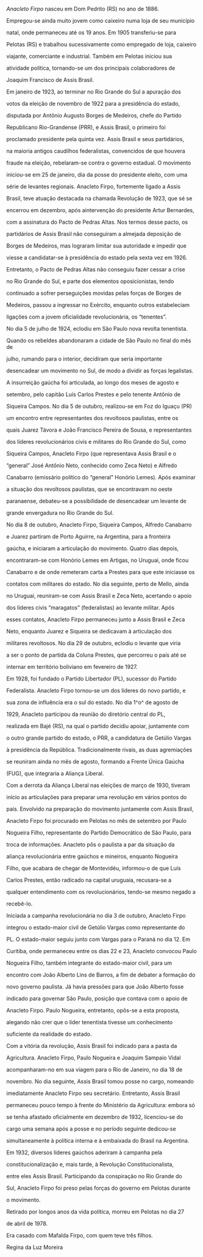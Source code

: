 

*Anacleto Firpo* nasceu em Dom Pedrito (RS) no ano de 1886.



Empregou-se ainda muito jovem como caixeiro numa loja de seu município

natal, onde permaneceu até os 19 anos. Em 1905 transferiu-se para

Pelotas (RS) e trabalhou sucessivamente como empregado de loja, caixeiro

viajante, comerciante e industrial. Também em Pelotas iniciou sua

atividade política, tornando-se um dos principais colaboradores de

Joaquim Francisco de Assis Brasil.



Em janeiro de 1923, ao terminar no Rio Grande do Sul a apuração dos

votos da eleição de novembro de 1922 para a presidência do estado,

disputada por Antônio Augusto Borges de Medeiros, chefe do Partido

Republicano Rio-Grandense (PRR), e Assis Brasil, o primeiro foi

proclamado presidente pela quinta vez. Assis Brasil e seus partidários,

na maioria antigos caudilhos federalistas, convencidos de que houvera

fraude na eleição, rebelaram-se contra o governo estadual. O movimento

iniciou-se em 25 de janeiro, dia da posse do presidente eleito, com uma

série de levantes regionais. Anacleto Firpo, fortemente ligado a Assis

Brasil, teve atuação destacada na chamada Revolução de 1923, que sé se

encerrou em dezembro, após aintervenção do presidente Artur Bernardes,

com a assinatura do Pacto de Pedras Altas. Nos termos desse pacto, os

partidários de Assis Brasil não conseguiram a almejada deposição de

Borges de Medeiros, mas lograram limitar sua autoridade e impedir que

viesse a candidatar-se à presidência do estado pela sexta vez em 1926.



Entretanto, o Pacto de Pedras Altas não conseguiu fazer cessar a crise

no Rio Grande do Sul, e parte dos elementos oposicionistas, tendo

continuado a sofrer perseguições movidas pelas forças de Borges de

Medeiros, passou a ingressar no Exército, enquanto outros estabeleciam

ligações com a jovem oficialidade revolucionária, os “tenentes”.



No dia 5 de julho de 1924, eclodiu em São Paulo nova revolta tenentista.

Quando os rebeldes abandonaram a cidade de São Paulo no final do mês de

julho, rumando para o interior, decidiram que seria importante

desencadear um movimento no Sul, de modo a dividir as forças legalistas.

A insurreição gaúcha foi articulada, ao longo dos meses de agosto e

setembro, pelo capitão Luís Carlos Prestes e pelo tenente Antônio de

Siqueira Campos. No dia 5 de outubro, realizou-se em Foz do Iguaçu (PR)

um encontro entre representantes dos revoltosos paulistas, entre os

quais Juarez Távora e João Francisco Pereira de Sousa, e representantes

dos líderes revolucionários civis e militares do Rio Grande do Sul, como

Siqueira Campos, Anacleto Firpo (que representava Assis Brasil e o

“general” José Antônio Neto, conhecido como Zeca Neto) e Alfredo

Canabarro (emissário político do “general” Honório Lemes). Após examinar

a situação dos revoltosos paulistas, que se encontravam no oeste

paranaense, debateu-se a possibilidade de desencadear um levante de

grande envergadura no Rio Grande do Sul.



No dia 8 de outubro, Anacleto Firpo, Siqueira Campos, Alfredo Canabarro

e Juarez partiram de Porto Aguirre, na Argentina, para a fronteira

gaúcha, e iniciaram a articulação do movimento. Quatro dias depois,

encontraram-se com Honório Lemes em Artigas, no Uruguai, onde ficou

Canabarro e de onde remeteram carta a Prestes para que este iniciasse os

contatos com militares do estado. No dia seguinte, perto de Mello, ainda

no Uruguai, reuniram-se com Assis Brasil e Zeca Neto, acertando o apoio

dos líderes civis “maragatos” (federalistas) ao levante militar. Após

esses contatos, Anacleto Firpo permaneceu junto a Assis Brasil e Zeca

Neto, enquanto Juarez e Siqueira se dedicavam à articulação dos

militares revoltosos. No dia 29 de outubro, eclodiu o levante que viria

a ser o ponto de partida da Coluna Prestes, que percorreu o país até se

internar em território boliviano em fevereiro de 1927.



Em 1928, foi fundado o Partido Libertador (PL), sucessor do Partido

Federalista. Anacleto Firpo tornou-se um dos líderes do novo partido, e

sua zona de influência era o sul do estado. No dia 1^o^ de agosto de

1929, Anacleto participou da reunião do diretório central do PL,

realizada em Bajé (RS), na qual o partido decidiu apoiar, juntamente com

o outro grande partido do estado, o PRR, a candidatura de Getúlio Vargas

à presidência da República. Tradicionalmente rivais, as duas agremiações

se reuniram ainda no mês de agosto, formando a Frente Única Gaúcha

(FUG), que integraria a Aliança Liberal.



Com a derrota da Aliança Liberal nas eleições de março de 1930, tiveram

início as articulações para preparar uma revolução em vários pontos do

país. Envolvido na preparação do movimento juntamente com Assis Brasil,

Anacleto Firpo foi procurado em Pelotas no mês de setembro por Paulo

Nogueira Filho, representante do Partido Democrático de São Paulo, para

troca de informações. Anacleto pôs o paulista a par da situação da

aliança revolucionária entre gaúchos e mineiros, enquanto Nogueira

Filho, que acabara de chegar de Montevidéu, informou-o de que Luís

Carlos Prestes, então radicado na capital uruguaia, recusara-se a

qualquer entendimento com os revolucionários, tendo-se mesmo negado a

recebê-lo.



Iniciada a campanha revolucionária no dia 3 de outubro, Anacleto Firpo

integrou o estado-maior civil de Getúlio Vargas como representante do

PL. O estado-maior seguiu junto com Vargas para o Paraná no dia 12. Em

Curitiba, onde permaneceu entre os dias 22 e 23, Anacleto convocou Paulo

Nogueira Filho, também integrante do estado-maior civil, para um

encontro com João Alberto Lins de Barros, a fim de debater a formação do

novo governo paulista. Já havia pressões para que João Alberto fosse

indicado para governar São Paulo, posição que contava com o apoio de

Anacleto Firpo. Paulo Nogueira, entretanto, opôs-se a esta proposta,

alegando não crer que o líder tenentista tivesse um conhecimento

suficiente da realidade do estado.



Com a vitória da revolução, Assis Brasil foi indicado para a pasta da

Agricultura. Anacleto Firpo, Paulo Nogueira e Joaquim Sampaio Vidal

acompanharam-no em sua viagem para o Rio de Janeiro, no dia 18 de

novembro. No dia seguinte, Assis Brasil tomou posse no cargo, nomeando

imediatamente Anacleto Firpo seu secretário. Entretanto, Assis Brasil

permaneceu pouco tempo à frente do Ministério da Agricultura: embora só

se tenha afastado oficialmente em dezembro de 1932, licenciou-se do

cargo uma semana após a posse e no período seguinte dedicou-se

simultaneamente à política interna e à embaixada do Brasil na Argentina.



Em 1932, diversos líderes gaúchos aderiram à campanha pela

constitucionalização e, mais tarde, à Revolução Constitucionalista,

entre eles Assis Brasil. Participando da conspiração no Rio Grande do

Sul, Anacleto Firpo foi preso pelas forças do governo em Pelotas durante

o movimento.



Retirado por longos anos da vida política, morreu em Pelotas no dia 27

de abril de 1978.



Era casado com Mafalda Firpo, com quem teve três filhos.



Regina da Luz Moreira



